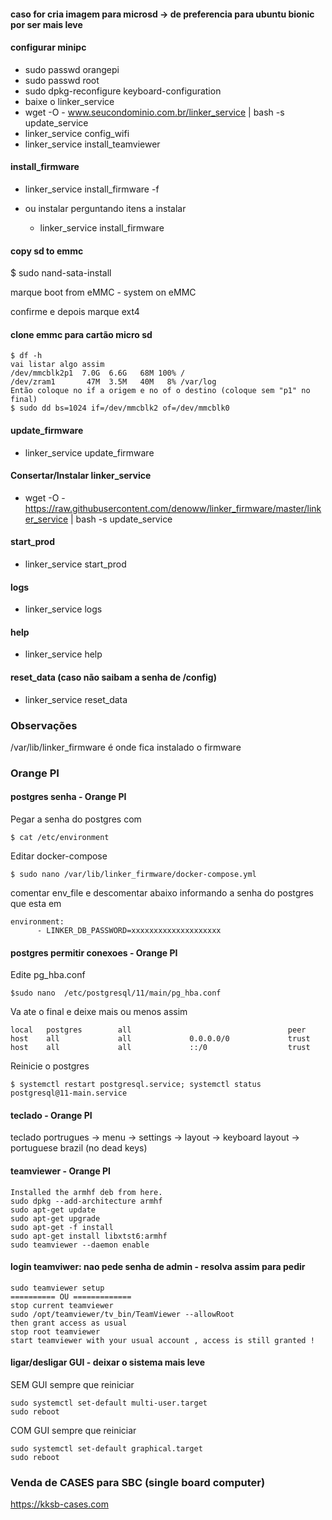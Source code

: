 #### caso for cria imagem para microsd -> de preferencia para ubuntu bionic por ser mais leve

#### configurar minipc


  - sudo passwd orangepi
  - sudo passwd root
  - sudo dpkg-reconfigure keyboard-configuration
  - baixe o linker_service
  - wget -O - www.seucondominio.com.br/linker_service | bash -s update_service
  - linker_service config_wifi
  - linker_service install_teamviewer

#### install_firmware

  - linker_service install_firmware -f


- ou instalar perguntando itens a instalar
  - linker_service install_firmware

#### copy sd to emmc

$ sudo nand-sata-install

marque boot from eMMC - system on eMMC

confirme e depois marque ext4

#### clone emmc para cartão micro sd

```
$ df -h
vai listar algo assim
/dev/mmcblk2p1  7.0G  6.6G   68M 100% /
/dev/zram1       47M  3.5M   40M   8% /var/log
Então coloque no if a origem e no of o destino (coloque sem "p1" no final)
$ sudo dd bs=1024 if=/dev/mmcblk2 of=/dev/mmcblk0
```

#### update_firmware

- linker_service update_firmware

#### Consertar/Instalar linker_service

- wget -O - https://raw.githubusercontent.com/denoww/linker_firmware/master/linker_service | bash -s update_service

#### start_prod

- linker_service start_prod

#### logs

- linker_service logs

#### help

- linker_service help

#### reset_data (caso não saibam a senha de /config)

- linker_service reset_data


### Observações

/var/lib/linker_firmware é onde fica instalado o firmware


### Orange PI

#### postgres senha - Orange PI

Pegar a senha do postgres com

```$ cat /etc/environment```

Editar docker-compose

```$ sudo nano /var/lib/linker_firmware/docker-compose.yml```

comentar env_file e descomentar abaixo informando a senha do postgres que esta em 

```
environment:
      - LINKER_DB_PASSWORD=xxxxxxxxxxxxxxxxxxxx
```


#### postgres permitir conexoes - Orange PI

Edite pg_hba.conf

```$sudo nano  /etc/postgresql/11/main/pg_hba.conf```

Va ate o final e deixe mais ou menos assim

```
local   postgres        all                                   peer
host    all             all             0.0.0.0/0             trust
host    all             all             ::/0                  trust
```
Reinicie o postgres

```$ systemctl restart postgresql.service; systemctl status postgresql@11-main.service```

#### teclado - Orange PI

teclado portrugues -> menu -> settings -> layout -> keyboard layout -> portuguese brazil (no dead keys)

#### teamviewer - Orange PI

```
Installed the armhf deb from here.
sudo dpkg --add-architecture armhf
sudo apt-get update
sudo apt-get upgrade
sudo apt-get -f install
sudo apt-get install libxtst6:armhf
sudo teamviewer --daemon enable
```
#### login teamviwer: nao pede senha de admin - resolva assim para pedir

```
sudo teamviewer setup
========== OU =============
stop current teamviewer
sudo /opt/teamviewer/tv_bin/TeamViewer --allowRoot
then grant access as usual
stop root teamviewer
start teamviewer with your usual account , access is still granted !
```

#### ligar/desligar GUI - deixar o sistema mais leve

SEM GUI sempre que reiniciar

```
sudo systemctl set-default multi-user.target
sudo reboot
```

COM GUI sempre que reiniciar

```
sudo systemctl set-default graphical.target
sudo reboot
```

### Venda de CASES para SBC (single board computer)

https://kksb-cases.com
